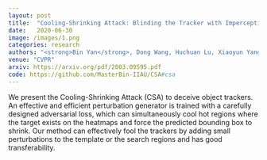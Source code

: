 ```yaml
---
layout: post
title:  "Cooling-Shrinking Attack: Blinding the Tracker with Imperceptible Noises"
date:   2020-06-30
image: /images/1.png
categories: research
authors: "<strong>Bin Yan</strong>, Dong Wang, Huchuan Lu, Xiaoyun Yang"
venue: "CVPR"
arxiv: https://arxiv.org/pdf/2003.09595.pdf
code: https://github.com/MasterBin-IIAU/CSA#csa
---
```


We present the Cooling-Shrinking Attack (CSA) to deceive object trackers. An effective and efficient perturbation generator is trained with a carefully designed adversarial loss, which can simultaneously cool hot regions where the target exists on the heatmaps and force the predicted bounding box to shrink. Our method can effectively fool the trackers by adding small perturbations to the template or the search regions and has good transferability.